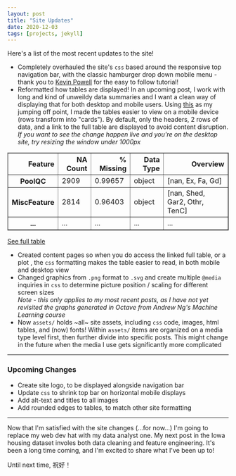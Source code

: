 ```yaml
---
layout: post
title: "Site Updates"
date: 2020-12-03
tags: [projects, jekyll]
---
```


Here's a list of the most recent updates to the site!
<ul>
  <li>Completely overhauled the site's <code>css</code> based around the responsive top navigation bar, with the classic hamburger drop down mobile menu - thank you to <a href="https://www.youtube.com/watch?v=8QKOaTYvYUA">Kevin Powell</a> for the easy to follow tutorial!</li>
  <li>Reformatted how tables are displayed! In an upcoming post, I work with long and kind of unweildy data summaries and I want a clean way of displaying that for both desktop and mobile users. Using <a href="https://css-tricks.com/responsive-data-tables/">this</a> as my jumping off point, I made the tables easier to view on a mobile device (rows transform into "cards"). By default, only the headers, 2 rows of data, and a link to the full table are displayed to avoid content disruption.
    <br><i>If you want to see the change happen live and you're on the desktop site, try resizing the window under 1000px</i></li>
</ul>

<table border="1" class="dataframe">
  <thead>
    <tr style="text-align: right;">
      <th class='text'>Feature</th>
      <th class='numeric'>NA Count</th>
      <th class='numeric'>% Missing</th>
      <th class='text'>Data Type</th>
      <th class='text'>Overview</th>
    </tr>
  </thead>
  <tbody>
    <tr>
      <th data-title='Feature' class='text'>PoolQC</th>
      <td data-title='NA Count' class='numeric'>2909</td>
      <td data-title='% Missing' class='numeric'>0.99657</td>
      <td data-title='Data Type' class='text'>object</td>
      <td data-title='Overview' class='text'>[nan, Ex, Fa, Gd]</td>
    </tr>
    <tr>
      <th data-title='Feature' class='text'>MiscFeature</th>
      <td data-title='NA Count' class='numeric'>2814</td>
      <td data-title='% Missing' class='numeric'>0.96403</td>
      <td data-title='Data Type' class='text'>object</td>
      <td data-title='Overview' class='text'>[nan, Shed, Gar2, Othr, TenC]</td>
    </tr>
    <tr>
      <th class='styling-space'>...</th>
      <td class='styling-space' class='disappearing'>...</td>
      <td class='styling-space' class='disappearing'>...</td>
      <td class='styling-space' class='disappearing'>...</td>
      <td class='styling-space' class='disappearing'>...</td>
    </tr>
  </tbody>
</table>

<a class='read-more-link' href='/assets/missing-values-summary.html'> See full table </a>

<ul>
  <li>Created content pages so when you do access the linked full table, or a plot , the <code>css</code> formatting makes the table easier to read, in both mobile and desktop view</li>
  <li>Changed graphics from <code>.png</code> format to <code>.svg</code> and create multiple <code>@media</code> inquiries in <code>css</code> to determine picture position / scaling for different screen sizes
    <br><i>Note - this only applies to my most recent posts, as I have not yet revisited the graphs generated in Octave from Andrew Ng's Machine Learning course</i></li>
  <li>Now <code>assets/</code> holds ~all~ site assets, including <code>css</code> code, images, html tables, and (now) fonts! Within <code>assets/</code> items are organized on a media type level first, then further divide into specific posts. This might change in the future when the media I use gets significantly more complicated</li>
</ul>

___

<h3>Upcoming Changes</h3>
<ul>
  <li>Create site logo, to be displayed alongside navigation bar</li>
  <li>Update <code>css</code> to shrink top bar on horizontal mobile displays</li>
  <li>Add alt-text and titles to all images</li>
  <li>Add rounded edges to tables, to match other site formatting</li>
</ul>

___

Now that I'm satisfied with the site changes (...for now...) I'm going to replace my web dev hat with my data analyst one. My next post in the Iowa housing dataset involes both data cleaning and feature engineering. It's been a long time coming, and I'm excited to share what I've been up to! 

Until next time, 祝好！